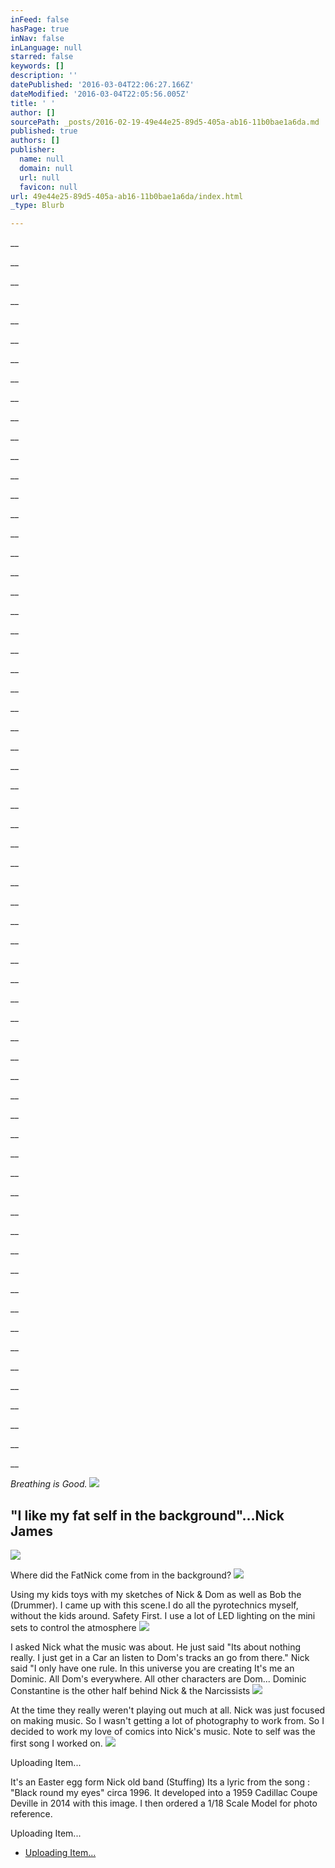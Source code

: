 ```yaml
---
inFeed: false
hasPage: true
inNav: false
inLanguage: null
starred: false
keywords: []
description: ''
datePublished: '2016-03-04T22:06:27.166Z'
dateModified: '2016-03-04T22:05:56.005Z'
title: ' '
author: []
sourcePath: _posts/2016-02-19-49e44e25-89d5-405a-ab16-11b0bae1a6da.md
published: true
authors: []
publisher:
  name: null
  domain: null
  url: null
  favicon: null
url: 49e44e25-89d5-405a-ab16-11b0bae1a6da/index.html
_type: Blurb

---
```

__

__

__

__

__

__

__

__

__

__

__

__

__

__

__

__

__

__

__

__

__

__

__

__

__

__

__

__

__

__

__

__

__

__

__

__

__

__

__

__

__

__

__

__

__

__

__

__

__

__

__

__

__

__

__

__

__

__

__

__

__

__

__

__

_Breathing is Good._
![](https://the-grid-user-content.s3-us-west-2.amazonaws.com/e9294022-45d7-4933-bde4-8a018b5dccbc.jpg)

## "I like my fat self in the background"...Nick James
![](https://the-grid-user-content.s3-us-west-2.amazonaws.com/2a61e941-fb0c-4da1-9c2f-5f38f403da7a.jpg)

Where did the FatNick come from in the background?
![](https://imgflo.herokuapp.com/graph/vahj1ThiexotieMo/13070059a396ca59a3eaba18cf3b79c6/passthrough.jpg?height=456&input=https%3A%2F%2Fs3-us-west-2.amazonaws.com%2Fthe-grid-img%2Fp%2F94ab3ee261f9ffd8eea63ff93696365dba10d898.jpg&width=750)

Using my kids toys with my sketches of Nick & Dom as well as Bob the (Drummer). I came up with this scene.I do all the pyrotechnics myself, without the kids around. Safety First. I use a lot of LED lighting on the mini sets to control the atmosphere ![](https://imgflo.herokuapp.com/graph/vahj1ThiexotieMo/f842b0715e02f669443edfd57cc043b3/passthrough.jpg?height=492&input=https%3A%2F%2Fs3-us-west-2.amazonaws.com%2Fthe-grid-img%2Fp%2Fb7168fcf467b456606a8f830790d1c77c0cece65.jpg&width=750)

I asked Nick what the music was about. He just said "Its about nothing really. I just get in a Car an listen to Dom's tracks an go from there." Nick said "I only have one rule. In this universe you are creating It's me an Dominic. All Dom's everywhere. All other characters are Dom... Dominic Constantine is the other half behind Nick & the Narcissists
![](https://the-grid-user-content.s3-us-west-2.amazonaws.com/d96c3ece-c314-4873-a957-810dfe5ba643.jpg)

At the time they really weren't playing out much at all. Nick was just focused on making music. So I wasn't getting a lot of photography to work from. So I decided to work my love of comics into Nick's music. Note to self was the first song I worked on.
![](https://imgflo.herokuapp.com/graph/vahj1ThiexotieMo/fc866aae4e1801d771e1f0d79c2bacae/passthrough.jpg?height=600&input=https%3A%2F%2Fs3-us-west-2.amazonaws.com%2Fthe-grid-img%2Fp%2Fc06ca66d04defe9bc411c2afb24c38892c750728.jpg&width=625)

Uploading Item...

It's an Easter egg form Nick old band (Stuffing) Its a lyric from the song : "Black round my eyes" circa 1996\. It developed into a 1959 Cadillac Coupe Deville in 2014 with this image. I then ordered a 1/18 Scale Model for photo reference. 

Uploading Item...

* [Uploading Item...][0]

[0]: null